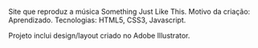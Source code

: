 Site que reproduz a música Something Just Like This.
Motivo da criação: Aprendizado.
Tecnologias: HTML5, CSS3, Javascript.

Projeto inclui design/layout criado no Adobe Illustrator.